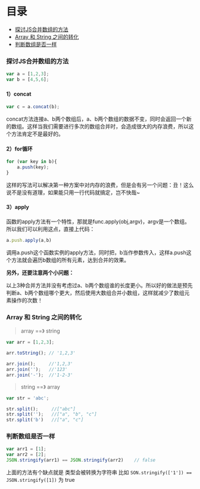 # 目录

* [探讨JS合并数组的方法](#探讨JS合并数组的方法)
* [Array 和 String 之间的转化](#array-和-string-之间的转化)
* [判断数组是否一样](#判断数组是否一样)

### 探讨JS合并数组的方法

```js
var a = [1,2,3];
var b = [4,5,6];
```

#### 1）concat

```js
var c = a.concat(b);
```

concat方法连接a、b两个数组后，a、b两个数组的数据不变，同时会返回一个新的数组。这样当我们需要进行多次的数组合并时，会造成很大的内存浪费，所以这个方法肯定不是最好的。

#### 2）for循环

```js
for (var key in b){
    a.push(key);
}
```

这样的写法可以解决第一种方案中对内存的浪费，但是会有另一个问题：丑！这么说不是没有道理，如果能只用一行代码就搞定，岂不快哉~

#### 3）apply

函数的apply方法有一个特性，那就是func.apply\(obj,argv\)，argv是一个数组。所以我们可以利用这点，直接上代码：

```js
a.push.apply(a,b)
```

调用a.push这个函数实例的apply方法，同时把，b当作参数传入，这样a.push这个方法就会遍历b数组的所有元素，达到合并的效果。

**另外，还要注意两个小问题：**

以上3种合并方法并没有考虑过a、b两个数组谁的长度更小。所以好的做法是预先判断a、b两个数组哪个更大，然后使用大数组合并小数组，这样就减少了数组元素操作的次数！

### Array 和 String 之间的转化

> array ==》 string

```js
var arr = [1,2,3];

arr.toString(); // '1,2,3'

arr.join();     //'1,2,3'
arr.join('');   //'123'
arr.join('-');  //'1-2-3'
```

> string ==》 array

```js
var str = 'abc';

str.split();     //["abc"]
str.split('');   //["a", "b", "c"]
str.split('b')   //["a", "c"]
```

### 判断数组是否一样

```js
var arr1 = [1];
var arr2 = [2];
JSON.stringify(arr1) == JSON.stringify(arr2)    // false
```

上面的方法有个缺点就是 类型会被转换为字符串 比如 `SON.stringify(['1']) == JSON.stringify([1])` 为 true


